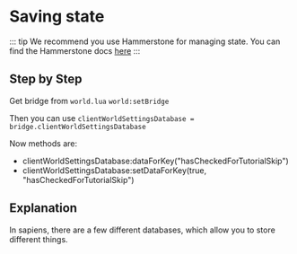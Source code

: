 # Saving state

::: tip
We recommend you use Hammerstone for managing state. You can find the Hammerstone docs [here](/hammerstone/save-state.md)
:::

## Step by Step

Get bridge from `world.lua` `world:setBridge`

Then you can use `clientWorldSettingsDatabase = bridge.clientWorldSettingsDatabase`

Now methods are:
 - clientWorldSettingsDatabase:dataForKey("hasCheckedForTutorialSkip")
 - clientWorldSettingsDatabase:setDataForKey(true, "hasCheckedForTutorialSkip")

## Explanation

In sapiens, there are a few different databases, which allow you to store different things.